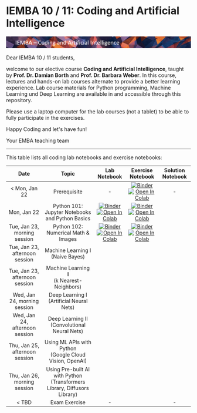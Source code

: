 # IEMBA 10 / 11: Coding and Artificial Intelligence

![Course Banner](assets/banner.png)

Dear IEMBA 10 / 11 students,

welcome to our elective course **Coding and Artificial Intelligence**, taught by **Prof. Dr. Damian Borth** and **Prof. Dr. Barbara Weber**. In this course, lectures and hands-on lab courses alternate to provide a better learning experience. Lab course materials for Python programming, Machine Learning und Deep Learning are available in and accessible through this repository.

Please use a laptop computer for the lab courses (not a tablet) to be able to fully participate in the exercises.

Happy Coding and let's have fun!

Your EMBA teaching team

---

This table lists all coding lab notebooks and exercise notebooks:


| Date                      |  Topic                            |  Lab Notebook                       | Exercise Notebook | Solution Notebook | 
|:-----------------------:|:---------------------------------:|:-------------------------------:|:-------:|:-------:|
|  < Mon, Jan 22 | Prerequisite | - | [![Binder](https://mybinder.org/badge_logo.svg)](https://mybinder.org/v2/gh/HSG-AIML-Teaching/IEMBA2024-Lab/main?filepath=lab_00%2FTest.ipynb)</br>[![Open In Colab](https://colab.research.google.com/assets/colab-badge.svg)](https://colab.research.google.com/github/HSG-AIML-Teaching/IEMBA2024-Lab/blob/main/lab_00/Test.ipynb)| - |
| Mon, Jan 22               |  Python 101: Jupyter Notebooks and Python Basics               |   [![Binder](https://mybinder.org/badge_logo.svg)](https://mybinder.org/v2/gh/HSG-AIML-Teaching/IEMBA2024-Lab/main?filepath=lab_01%2Flab_01.ipynb)</br>[![Open In Colab](https://colab.research.google.com/assets/colab-badge.svg)](https://colab.research.google.com/github/HSG-AIML-Teaching/IEMBA2024-Lab/blob/main/lab_01/lab_01.ipynb)                              |     [![Binder](https://mybinder.org/badge_logo.svg)](https://mybinder.org/v2/gh/HSG-AIML-Teaching/IEMBA2024-Lab/main?filepath=lab_01%2Fexercises_lab01.ipynb)</br>[![Open In Colab](https://colab.research.google.com/assets/colab-badge.svg)](https://colab.research.google.com/github/HSG-AIML-Teaching/IEMBA2024-Lab/blob/main/lab_01/exercises_lab01.ipynb)  |  |
| Tue, Jan 23, morning session       |  Python 102: Numerical Math & Images                |  [![Binder](https://mybinder.org/badge_logo.svg)](https://mybinder.org/v2/gh/HSG-AIML-Teaching/IEMBA2024-Lab/main?filepath=lab_02%2Flab_02.ipynb)</br>[![Open In Colab](https://colab.research.google.com/assets/colab-badge.svg)](https://colab.research.google.com/github/HSG-AIML-Teaching/IEMBA2024-Lab/blob/main/lab_02/lab_02.ipynb)                                 |  [![Binder](https://mybinder.org/badge_logo.svg)](https://mybinder.org/v2/gh/HSG-AIML-Teaching/IEMBA2024-Lab/main?filepath=lab_02%2Fexercises_lab02.ipynb)</br>[![Open In Colab](https://colab.research.google.com/assets/colab-badge.svg)](https://colab.research.google.com/github/HSG-AIML-Teaching/IEMBA2024-Lab/blob/main/lab_02/exercises_lab02.ipynb) |  |
| Tue, Jan 23, afternoon session     |  Machine Learning I<br/>(Naive Bayes)                                |       |       |       |
| Tue, Jan 23, afternoon session     |  Machine Learning II<br/>(k Nearest-Neighbors)                       |       |       |       |
| Wed, Jan 24, morning session       |  Deep Learning I<br/>(Artificial Neural Nets)                        |       |       |       |
| Wed, Jan 24, afternoon session     |  Deep Learning II<br/>(Convolutional Neural Nets)                    |       |       |       |
| Thu, Jan 25, afternoon session       |  Using ML APIs with Python <br/>(Google Cloud Vision, OpenAI)                |       |       |       |
| Thu, Jan 26, morning session     |  Using Pre-built AI with Python <br/>(Transformers Library, Diffusors Library)       |       |       |       |
| < TBD                              |  Exam Exercise                                                       | -     |       |  -    |

